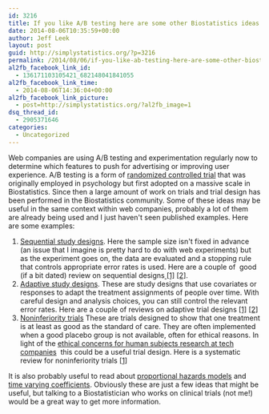```yaml
---
id: 3216
title: If you like A/B testing here are some other Biostatistics ideas you may like
date: 2014-08-06T10:35:59+00:00
author: Jeff Leek
layout: post
guid: http://simplystatistics.org/?p=3216
permalink: /2014/08/06/if-you-like-ab-testing-here-are-some-other-biostatistics-ideas-you-may-like/
al2fb_facebook_link_id:
  - 136171103105421_682148041841055
al2fb_facebook_link_time:
  - 2014-08-06T14:36:04+00:00
al2fb_facebook_link_picture:
  - post=http://simplystatistics.org/?al2fb_image=1
dsq_thread_id:
  - 2905371646
categories:
  - Uncategorized
---
```

Web companies are using A/B testing and experimentation regularly now to determine which features to push for advertising or improving user experience. A/B testing is a form of [randomized controlled trial](http://en.wikipedia.org/wiki/Randomized_controlled_trial) that was originally employed in psychology but first adopted on a massive scale in Biostatistics. Since then a large amount of work on trials and trial design has been performed in the Biostatistics community. Some of these ideas may be useful in the same context within web companies, probably a lot of them are already being used and I just haven't seen published examples. Here are some examples:

  1. [Sequential study designs](http://en.wikipedia.org/wiki/Sequential_analysis). Here the sample size isn't fixed in advance (an issue that I imagine is pretty hard to do with web experiments) but as the experiment goes on, the data are evaluated and a stopping rule that controls appropriate error rates is used. Here are a couple of  good (if a bit dated) review on sequential designs[ [1]](http://smm.sagepub.com/content/9/5/497.full.pdf) [[2]](http://www.ncbi.nlm.nih.gov/pubmed/18663761).
  2. [Adaptive study designs](http://en.wikipedia.org/wiki/Randomized_controlled_trial#Adaptive). These are study designs that use covariates or responses to adapt the treatment assignments of people over time. With careful design and analysis choices, you can still control the relevant error rates. Here are a couple of reviews on adaptive trial designs [[1]](http://www.ncbi.nlm.nih.gov/pmc/articles/PMC2422839/) [[2]](http://www.trialsjournal.com/content/13/1/145)
  3. [Noninferiority trials](http://en.wikipedia.org/wiki/Randomized_controlled_trial#By_hypothesis_.28superiority_vs._noninferiority_vs._equivalence.29) These are trials designed to show that one treatment is at least as good as the standard of care. They are often implemented when a good placebo group is not available, often for ethical reasons. In light of the [ethical concerns for human subjects research at tech companies](http://simplystatistics.org/2014/08/05/do-we-need-institutional-review-boards-for-human-subjects-research-conducted-by-big-web-companies/)  this could be a useful trial design. Here is a systematic review for noninferiority trials [[1]](http://www.ncbi.nlm.nih.gov/pubmed/22317762)

It is also probably useful to read about [proportional hazards models](http://en.wikipedia.org/wiki/Proportional_hazards_model) and [time varying coefficients](http://www.annualreviews.org/doi/pdf/10.1146/annurev.publhealth.20.1.145). Obviously these are just a few ideas that might be useful, but talking to a Biostatistician who works on clinical trials (not me!) would be a great way to get more information.